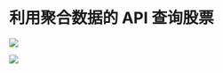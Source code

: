 # 利用聚合数据的 API 查询股票

![](http://okgqgpbx3.bkt.clouddn.com/blog/2017-04-01-Screen%20Shot%202017-04-01%20at%209.02.30%20AM.png)

![](http://okgqgpbx3.bkt.clouddn.com/blog/2017-04-01-Screen%20Shot%202017-04-01%20at%209.02.40%20AM.png)
